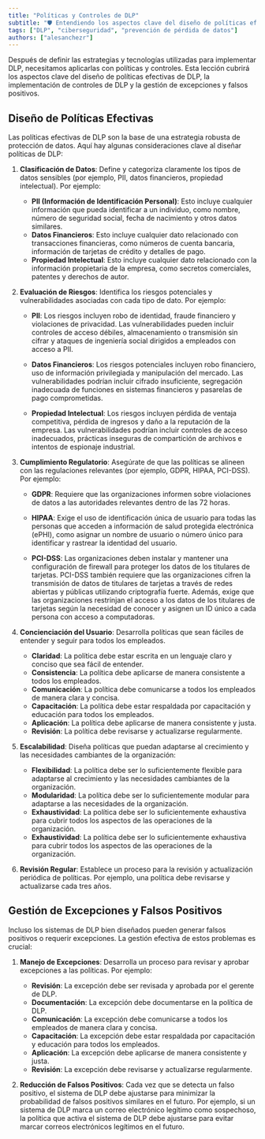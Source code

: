 ```yaml
---
title: "Políticas y Controles de DLP"
subtitle: "🛡️ Entendiendo los aspectos clave del diseño de políticas efectivas de DLP, la implementación de controles de DLP y la gestión de excepciones y falsos positivos"
tags: ["DLP", "ciberseguridad", "prevención de pérdida de datos"]
authors: ["alesanchezr"]
---
```


Después de definir las estrategias y tecnologías utilizadas para implementar DLP, necesitamos aplicarlas con políticas y controles. Esta lección cubrirá los aspectos clave del diseño de políticas efectivas de DLP, la implementación de controles de DLP y la gestión de excepciones y falsos positivos.

## Diseño de Políticas Efectivas

Las políticas efectivas de DLP son la base de una estrategia robusta de protección de datos. Aquí hay algunas consideraciones clave al diseñar políticas de DLP:

1. **Clasificación de Datos**: Define y categoriza claramente los tipos de datos sensibles (por ejemplo, PII, datos financieros, propiedad intelectual). Por ejemplo:

    - **PII (Información de Identificación Personal)**: Esto incluye cualquier información que pueda identificar a un individuo, como nombre, número de seguridad social, fecha de nacimiento y otros datos similares.
    - **Datos Financieros**: Esto incluye cualquier dato relacionado con transacciones financieras, como números de cuenta bancaria, información de tarjetas de crédito y detalles de pago.
    - **Propiedad Intelectual**: Esto incluye cualquier dato relacionado con la información propietaria de la empresa, como secretos comerciales, patentes y derechos de autor.

2. **Evaluación de Riesgos**: Identifica los riesgos potenciales y vulnerabilidades asociadas con cada tipo de dato. Por ejemplo:

    - **PII**: Los riesgos incluyen robo de identidad, fraude financiero y violaciones de privacidad. Las vulnerabilidades pueden incluir controles de acceso débiles, almacenamiento o transmisión sin cifrar y ataques de ingeniería social dirigidos a empleados con acceso a PII.

    - **Datos Financieros**: Los riesgos potenciales incluyen robo financiero, uso de información privilegiada y manipulación del mercado. Las vulnerabilidades podrían incluir cifrado insuficiente, segregación inadecuada de funciones en sistemas financieros y pasarelas de pago comprometidas.

    - **Propiedad Intelectual**: Los riesgos incluyen pérdida de ventaja competitiva, pérdida de ingresos y daño a la reputación de la empresa. Las vulnerabilidades podrían incluir controles de acceso inadecuados, prácticas inseguras de compartición de archivos e intentos de espionaje industrial.

3. **Cumplimiento Regulatorio**: Asegúrate de que las políticas se alineen con las regulaciones relevantes (por ejemplo, GDPR, HIPAA, PCI-DSS). Por ejemplo:

    - **GDPR**: Requiere que las organizaciones informen sobre violaciones de datos a las autoridades relevantes dentro de las 72 horas.

    - **HIPAA**: Exige el uso de identificación única de usuario para todas las personas que acceden a información de salud protegida electrónica (ePHI), como asignar un nombre de usuario o número único para identificar y rastrear la identidad del usuario.

    - **PCI-DSS**: Las organizaciones deben instalar y mantener una configuración de firewall para proteger los datos de los titulares de tarjetas. PCI-DSS también requiere que las organizaciones cifren la transmisión de datos de titulares de tarjetas a través de redes abiertas y públicas utilizando criptografía fuerte. Además, exige que las organizaciones restrinjan el acceso a los datos de los titulares de tarjetas según la necesidad de conocer y asignen un ID único a cada persona con acceso a computadoras.

4. **Concienciación del Usuario**: Desarrolla políticas que sean fáciles de entender y seguir para todos los empleados.

    - **Claridad**: La política debe estar escrita en un lenguaje claro y conciso que sea fácil de entender.
    - **Consistencia**: La política debe aplicarse de manera consistente a todos los empleados.
    - **Comunicación**: La política debe comunicarse a todos los empleados de manera clara y concisa.
    - **Capacitación**: La política debe estar respaldada por capacitación y educación para todos los empleados.
    - **Aplicación**: La política debe aplicarse de manera consistente y justa.
    - **Revisión**: La política debe revisarse y actualizarse regularmente.

5. **Escalabilidad**: Diseña políticas que puedan adaptarse al crecimiento y las necesidades cambiantes de la organización:

    - **Flexibilidad**: La política debe ser lo suficientemente flexible para adaptarse al crecimiento y las necesidades cambiantes de la organización.
    - **Modularidad**: La política debe ser lo suficientemente modular para adaptarse a las necesidades de la organización.
    - **Exhaustividad**: La política debe ser lo suficientemente exhaustiva para cubrir todos los aspectos de las operaciones de la organización.
    - **Exhaustividad**: La política debe ser lo suficientemente exhaustiva para cubrir todos los aspectos de las operaciones de la organización.

6. **Revisión Regular**: Establece un proceso para la revisión y actualización periódica de políticas. Por ejemplo, una política debe revisarse y actualizarse cada tres años.

## Gestión de Excepciones y Falsos Positivos

Incluso los sistemas de DLP bien diseñados pueden generar falsos positivos o requerir excepciones. La gestión efectiva de estos problemas es crucial:

1. **Manejo de Excepciones**: Desarrolla un proceso para revisar y aprobar excepciones a las políticas. Por ejemplo:

    - **Revisión**: La excepción debe ser revisada y aprobada por el gerente de DLP.
    - **Documentación**: La excepción debe documentarse en la política de DLP.
    - **Comunicación**: La excepción debe comunicarse a todos los empleados de manera clara y concisa.
    - **Capacitación**: La excepción debe estar respaldada por capacitación y educación para todos los empleados.
    - **Aplicación**: La excepción debe aplicarse de manera consistente y justa.
    - **Revisión**: La excepción debe revisarse y actualizarse regularmente.

2. **Reducción de Falsos Positivos**: Cada vez que se detecta un falso positivo, el sistema de DLP debe ajustarse para minimizar la probabilidad de falsos positivos similares en el futuro. Por ejemplo, si un sistema de DLP marca un correo electrónico legítimo como sospechoso, la política que activa el sistema de DLP debe ajustarse para evitar marcar correos electrónicos legítimos en el futuro.
